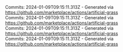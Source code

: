 Commits: 2024-01-09T09:15:11.313Z - Generated via https://github.com/marketplace/actions/artificial-grass
<br>
Commits: 2024-01-09T09:15:11.313Z - Generated via https://github.com/marketplace/actions/artificial-grass
<br>
Commits: 2024-01-09T09:15:11.313Z - Generated via https://github.com/marketplace/actions/artificial-grass
<br>
Commits: 2024-01-09T09:15:11.313Z - Generated via https://github.com/marketplace/actions/artificial-grass
<br>
